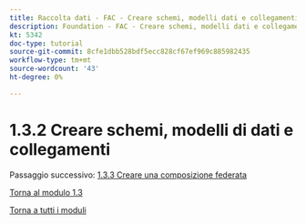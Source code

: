 ```yaml
---
title: Raccolta dati - FAC - Creare schemi, modelli dati e collegamenti
description: Foundation - FAC - Creare schemi, modelli dati e collegamenti
kt: 5342
doc-type: tutorial
source-git-commit: 8cfe1dbb528bdf5ecc828cf67ef969c885982435
workflow-type: tm+mt
source-wordcount: '43'
ht-degree: 0%

---
```


# 1.3.2 Creare schemi, modelli di dati e collegamenti

Passaggio successivo: [1.3.3 Creare una composizione federata](./ex3.md)

[Torna al modulo 1.3](./fac.md)

[Torna a tutti i moduli](../../../overview.md)
